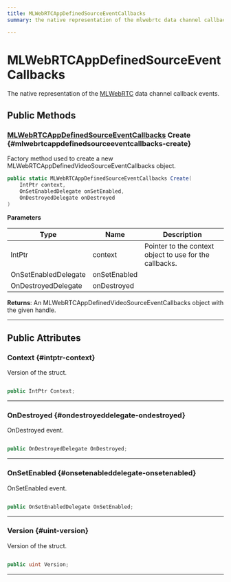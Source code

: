 ```yaml
---
title: MLWebRTCAppDefinedSourceEventCallbacks
summary: the native representation of the mlwebrtc data channel callback events. 

---
```


# MLWebRTCAppDefinedSourceEventCallbacks




The native representation of the [MLWebRTC](/versioned_docs/version-22-May-2023/unity-api/api/UnityEngine.XR.MagicLeap/MLWebRTC/UnityEngine.XR.MagicLeap.MLWebRTC.md) data channel callback events.   





## Public Methods

### [MLWebRTCAppDefinedSourceEventCallbacks](/versioned_docs/version-22-May-2023/unity-api/api/UnityEngine.XR.MagicLeap/MLWebRTC/AppDefinedSource/NativeBindings/UnityEngine.XR.MagicLeap.MLWebRTC.AppDefinedSource.NativeBindings.MLWebRTCAppDefinedSourceEventCallbacks.md) Create {#mlwebrtcappdefinedsourceeventcallbacks-create}

Factory method used to create a new MLWebRTCAppDefinedVideoSourceEventCallbacks object. 

```csharp
public static MLWebRTCAppDefinedSourceEventCallbacks Create(
    IntPtr context,
    OnSetEnabledDelegate onSetEnabled,
    OnDestroyedDelegate onDestroyed
)
```


**Parameters**

| Type | Name  | Description  | 
|--|--|--|
| IntPtr |context|Pointer to the context object to use for the callbacks.|
| OnSetEnabledDelegate |onSetEnabled||
| OnDestroyedDelegate |onDestroyed||






**Returns**: An MLWebRTCAppDefinedVideoSourceEventCallbacks object with the given handle.



-----------

## Public Attributes

### Context {#intptr-context}

Version of the struct. 

```csharp

public IntPtr Context;

```






-----------

### OnDestroyed {#ondestroyeddelegate-ondestroyed}

OnDestroyed event. 

```csharp

public OnDestroyedDelegate OnDestroyed;

```






-----------

### OnSetEnabled {#onsetenableddelegate-onsetenabled}

OnSetEnabled event. 

```csharp

public OnSetEnabledDelegate OnSetEnabled;

```






-----------

### Version {#uint-version}

Version of the struct. 

```csharp

public uint Version;

```






-----------


